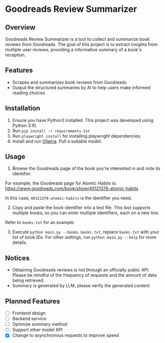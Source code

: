 # Goodreads Review Summarizer

## Overview

Goodreads Review Summarizer is a tool to collect and summarize book reviews from Goodreads. The goal of this project is to extract insights from multiple user reviews, providing a informative summary of a book's reception.

## Features

- Scrapes and summarizes book reviews from Goodreads
- Output the structured summaries by AI to help users make informed reading choices

## Installation

1. Ensure you have Python3 installed. This project was developed using Python 3.10.
2. Run `pip install -r requirements.txt`
3. Run `playwright install` for installing playwright dependencies.
4. Install and run [Ollama](https://ollama.com/). Pull a suitable model.

## Usage

1. Browse the Goodreads page of the book you're interested in and note its identifier.

For example, the Goodreads page for *Atomic Habits* is:
https://www.goodreads.com/book/show/40121378-atomic-habits

In this case, `40121378-atomic-habits` is the identifier you need.

2. Copy and paste the book identifier into a text file. This tool supports multiple books, so you can enter multiple identifiers, each on a new line.

Refer to `books.txt` for an example.

3. Execute `python main.py --books books.txt`, replace `books.txt` with your list of book IDs. For other settings, run `python main.py --help` for more details.

## Notices

- Obtaining Goodreads reviews is not through an officially public API. Please be mindful of the frequency of requests and the amount of data being retrieved.
- Summary is generated by LLM, please verify the generated content

## Planned Features

- [ ] Frontend design
- [ ] Backend service
- [ ] Optimize summary method
- [ ] Support other model API
- [x] Change to asynchronous requests to improve speed
